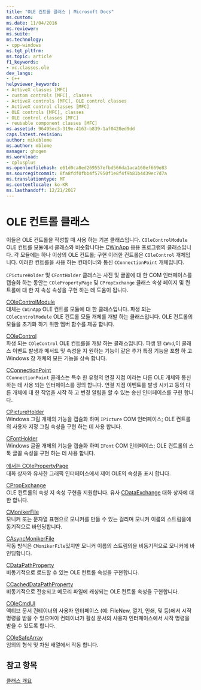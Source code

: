 ```yaml
---
title: "OLE 컨트롤 클래스 | Microsoft Docs"
ms.custom: 
ms.date: 11/04/2016
ms.reviewer: 
ms.suite: 
ms.technology:
- cpp-windows
ms.tgt_pltfrm: 
ms.topic: article
f1_keywords:
- vc.classes.ole
dev_langs:
- C++
helpviewer_keywords:
- ActiveX classes [MFC]
- custom controls [MFC], classes
- ActiveX controls [MFC], OLE control classes
- ActiveX control classes [MFC]
- OLE controls [MFC], classes
- OLE control classes [MFC]
- reusable component classes [MFC]
ms.assetid: 96495ec3-319e-4163-b839-1af0428ed9dd
caps.latest.revision: 
author: mikeblome
ms.author: mblome
manager: ghogen
ms.workload:
- cplusplus
ms.openlocfilehash: e61d0ca8ed269557efbd566da1aca160ef669e83
ms.sourcegitcommit: 8fa8fdf0fbb4f57950f1e8f4f9b81b4d39ec7d7a
ms.translationtype: MT
ms.contentlocale: ko-KR
ms.lasthandoff: 12/21/2017
---
```

# <a name="ole-control-classes"></a>OLE 컨트롤 클래스
이들은 OLE 컨트롤을 작성할 때 사용 하는 기본 클래스입니다. `COleControlModule` OLE 컨트롤 모듈에서 클래스와 비슷합니다는 [CWinApp](../mfc/reference/cwinapp-class.md) 응용 프로그램의 클래스입니다. 각 모듈에는 하나 이상의 OLE 컨트롤; 구현 이러한 컨트롤은 `COleControl` 개체입니다. 이러한 컨트롤을 사용 하는 컨테이너와 통신 `CConnectionPoint` 개체입니다.  
  
 `CPictureHolder` 및 `CFontHolder` 클래스는 사진 및 글꼴에 대 한 COM 인터페이스를 캡슐화 하는 동안는 `COlePropertyPage` 및 `CPropExchange` 클래스 속성 페이지 및 컨트롤에 대 한 지 속성 속성을 구현 하는 데 도움이 됩니다.  
  
 [COleControlModule](../mfc/reference/colecontrolmodule-class.md)  
 대체는 `CWinApp` OLE 컨트롤 모듈에 대 한 클래스입니다. 파생 되는 `COleControlModule` OLE 컨트롤 모듈 개체를 개발 하는 클래스입니다. OLE 컨트롤의 모듈을 초기화 하기 위한 멤버 함수를 제공 합니다.  
  
 [COleControl](../mfc/reference/colecontrol-class.md)  
 파생 되는 `COleControl` OLE 컨트롤을 개발 하는 클래스입니다. 파생 된 `CWnd`,이 클래스 이벤트 발생과 메서드 및 속성을 지 원하는 기능이 같은 추가 특정 기능을 포함 하 고 Windows 창 개체의 모든 기능을 상속 합니다.  
  
 [CConnectionPoint](../mfc/reference/cconnectionpoint-class.md)  
 `CConnectionPoint` 클래스는 특수 한 유형의 연결 지점 이라는 다른 OLE 개체와 통신 하는 데 사용 되는 인터페이스를 정의 합니다. 연결 지점 이벤트를 발생 시키고 등의 다른 개체에 대 한 작업을 시작 하 고 변경 알림을 할 수 있는 송신 인터페이스를 구현 합니다.  
  
 [CPictureHolder](../mfc/reference/cpictureholder-class.md)  
 Windows 그림 개체의 기능을 캡슐화 하며 `IPicture` COM 인터페이스; OLE 컨트롤의 사용자 지정 그림 속성을 구현 하는 데 사용 합니다.  
  
 [CFontHolder](../mfc/reference/cfontholder-class.md)  
 Windows 글꼴 개체의 기능을 캡슐화 하며 `IFont` COM 인터페이스; OLE 컨트롤의 스톡 글꼴 속성을 구현 하는 데 사용 합니다.  
  
 [에서는 COlePropertyPage](../mfc/reference/colepropertypage-class.md)  
 대화 상자와 유사한 그래픽 인터페이스에서 제어 OLE의 속성을 표시 합니다.  
  
 [CPropExchange](../mfc/reference/cpropexchange-class.md)  
 OLE 컨트롤의 속성 지 속성 구현을 지원합니다. 유사 [CDataExchange](../mfc/reference/cdataexchange-class.md) 대화 상자에 대 한 합니다.  
  
 [CMonikerFile](../mfc/reference/cmonikerfile-class.md)  
 모니커 또는 문자열 표현으로 모니커를 만들 수 있는 걸리며 모니커 이름의 스트림을에 동기적으로 바인딩합니다.  
  
 [CAsyncMonikerFile](../mfc/reference/casyncmonikerfile-class.md)  
 작동 방식은 `CMonikerFile`있지만 모니커 이름의 스트림의을 비동기적으로 모니커에 바인딩합니다.  
  
 [CDataPathProperty](../mfc/reference/cdatapathproperty-class.md)  
 비동기적으로 로드할 수 있는 OLE 컨트롤 속성을 구현합니다.  
  
 [CCachedDataPathProperty](../mfc/reference/ccacheddatapathproperty-class.md)  
 비동기적으로 전송되고 메모리 파일에 캐싱되는 OLE 컨트롤 속성을 구현합니다.  
  
 [COleCmdUI](../mfc/reference/colecmdui-class.md)  
 액티브 문서 컨테이너의 사용자 인터페이스 (예: FileNew, 열기, 인쇄, 및 등)에서 시작 명령을 받을 수 있으며이 컨테이너가 활성 문서의 사용자 인터페이스에서 시작 명령을 받을 수 있도록 합니다.  
  
 [COleSafeArray](../mfc/reference/colesafearray-class.md)  
 임의의 형식 및 차원 배열에서 작동 합니다.  
  
## <a name="see-also"></a>참고 항목  
 [클래스 개요](../mfc/class-library-overview.md)

